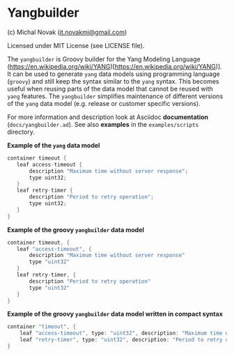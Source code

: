 Yangbuilder
===========

(c) Michal Novak (<it.novakmi@gmail.com>)

Licensed under MIT License (see LICENSE file).

The `yangbuilder` is Groovy builder for the Yang Modeling Language (https://en.wikipedia.org/wiki/YANG)[https://en.wikipedia.org/wiki/YANG)].
It can be used to generate `yang` data models using programming language (`groovy`) and still keep the
syntax similar to the `yang` syntax. This becomes useful when reusing parts of the data model that cannot be
reused with `yang` features. The `yangbuilder` simplifies maintenance  of different versions of the
`yang` data model (e.g. release or customer specific versions).

For more information and description look at Asciidoc **documentation** (`docs/yangbuilder.ad`).
See also **examples** in the `examples/scripts` directory.

**Example of the `yang` data model**

```groovy
container timeout {                                             
   leaf access-timeout {                                       
       description "Maximum time without server response";
       type uint32;
   }
   leaf retry-timer {
       description "Period to retry operation";                
       type uint32;
   }
}
```

**Example of the groovy `yangbuilder` data model**

```groovy
container timeout, {                                             
   leaf "access-timeout", {                                       
       description "Maximum time without server response"
       type "uint32"
   }
   leaf retry-timer, {
       description "Period to retry operation"                
       type "uint32"
   }
}
```

**Example of the groovy `yangbuilder` data model written in compact syntax**

```groovy
container "timeout", {
    leaf "access-timeout", type: "uint32", description: "Maximum time without server response"
    leaf "retry-timer", type: "uint32", description: "Period to retry operation"
}
```

